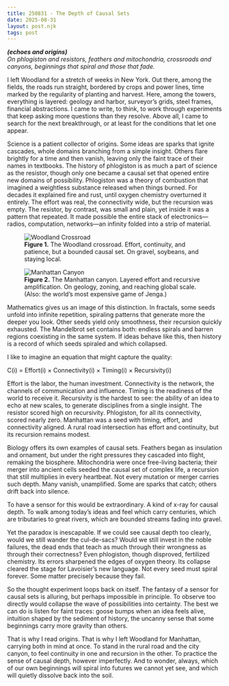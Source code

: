 ```yaml
---
title: 250831 - The Depth of Causal Sets
date: 2025-08-31
layout: post.njk
tags: post
---
```


**_(echoes and origins)_**  
*On phlogiston and resistors, feathers and mitochondria, crossroads and canyons, beginnings that spiral and those that fade.*

I left Woodland for a stretch of weeks in New York. Out there, among the fields, the roads run straight, bordered by crops and power lines, time marked by the regularity of planting and harvest. Here, among the towers, everything is layered: geology and harbor, surveyor’s grids, steel frames, financial abstractions. I came to write, to think, to work through experiments that keep asking more questions than they resolve. Above all, I came to search for the next breakthrough, or at least for the conditions that let one appear.

Science is a patient collector of origins. Some ideas are sparks that ignite cascades, whole domains branching from a simple insight. Others flare brightly for a time and then vanish, leaving only the faint trace of their names in textbooks. The history of phlogiston is as much a part of science as the resistor, though only one became a causal set that opened entire new domains of possibility. Phlogiston was a theory of combustion that imagined a weightless substance released when things burned. For decades it explained fire and rust, until oxygen chemistry overturned it entirely. The effort was real, the connectivity wide, but the recursion was empty. The resistor, by contrast, was small and plain, yet inside it was a pattern that repeated. It made possible the entire stack of electronics—radios, computation, networks—an infinity folded into a strip of material.

<figure>
  <img src="/images/woodland-crossroad.jpeg" alt="Woodland Crossroad" />
  <figcaption><strong>Figure 1.</strong> The Woodland crossroad. Effort, continuity, and patience, but a bounded causal set. On gravel, soybeans, and staying local.</figcaption>
</figure>

<figure>
  <img src="/images/manhattan-canyon.jpeg" alt="Manhattan Canyon" />
  <figcaption><strong>Figure 2.</strong> The Manhattan canyon. Layered effort and recursive amplification. On geology, zoning, and reaching global scale. (Also: the world’s most expensive game of Jenga.)</figcaption>
</figure>

Mathematics gives us an image of this distinction. In fractals, some seeds unfold into infinite repetition, spiraling patterns that generate more the deeper you look. Other seeds yield only smoothness, their recursion quickly exhausted. The Mandelbrot set contains both: endless spirals and barren regions coexisting in the same system. If ideas behave like this, then history is a record of which seeds spiraled and which collapsed.

I like to imagine an equation that might capture the quality:

C(i) = Effort(i) × Connectivity(i) × Timing(i) × Recursivity(i)

Effort is the labor, the human investment. Connectivity is the network, the channels of communication and influence. Timing is the readiness of the world to receive it. Recursivity is the hardest to see: the ability of an idea to echo at new scales, to generate disciplines from a single insight. The resistor scored high on recursivity. Phlogiston, for all its connectivity, scored nearly zero. Manhattan was a seed with timing, effort, and connectivity aligned. A rural road intersection has effort and continuity, but its recursion remains modest.

Biology offers its own examples of causal sets. Feathers began as insulation and ornament, but under the right pressures they cascaded into flight, remaking the biosphere. Mitochondria were once free-living bacteria; their merger into ancient cells seeded the causal set of complex life, a recursion that still multiplies in every heartbeat. Not every mutation or merger carries such depth. Many vanish, unamplified. Some are sparks that catch; others drift back into silence.

To have a sensor for this would be extraordinary. A kind of x-ray for causal depth. To walk among today’s ideas and feel which carry centuries, which are tributaries to great rivers, which are bounded streams fading into gravel.

Yet the paradox is inescapable. If we could see causal depth too clearly, would we still wander the cul-de-sacs? Would we still invest in the noble failures, the dead ends that teach as much through their wrongness as through their correctness? Even phlogiston, though disproved, fertilized chemistry. Its errors sharpened the edges of oxygen theory. Its collapse cleared the stage for Lavoisier’s new language. Not every seed must spiral forever. Some matter precisely because they fail.

So the thought experiment loops back on itself. The fantasy of a sensor for causal sets is alluring, but perhaps impossible in principle. To observe too directly would collapse the wave of possibilities into certainty. The best we can do is listen for faint traces: goose bumps when an idea feels alive, intuition shaped by the sediment of history, the uncanny sense that some beginnings carry more gravity than others.

That is why I read origins. That is why I left Woodland for Manhattan, carrying both in mind at once. To stand in the rural road and the city canyon, to feel continuity in one and recursion in the other. To practice the sense of causal depth, however imperfectly. And to wonder, always, which of our own beginnings will spiral into futures we cannot yet see, and which will quietly dissolve back into the soil.

